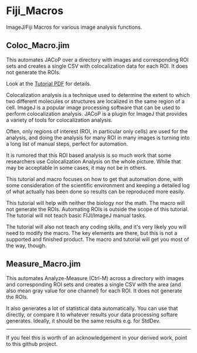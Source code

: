 # Fiji_Macros
ImageJ/Fiji Macros for various image analysis functions. 
## Coloc_Macro.jim

This automates JACoP over a directory with images and corresponding ROI sets and creates a single CSV with colocalization data for each ROI. It does not generate the ROIs.

Look at the [Tutorial PDF](https://github.com/perrochon/Fiji_Macros/raw/5759d88c5bdabb484606c4cd4e969d8b570e4c8a/ImageJ%20and%20JACoP%20Batch%20ROI%20Colocalization%20Analysis%20Macro%20Tutorial.pdf) for details.

Colocalization analysis is a technique used to determine the extent to which two different molecules or structures are localized in the same region of a cell. ImageJ is a popular image processing software that can be used to perform colocalization analysis. JACoP is a plugin for ImageJ that provides a variety of tools for colocalization analysis.

Often, only regions of interest (ROI, in particular only cells) are used for the analysis, and doing the analysis for many ROI in many images is turning into a long list of manual steps, perfect for automation.

It is rumored that this ROI based analysis is so much work that some researchers use Colocalization Analysis on the whole picture. While that may be acceptable in some cases, it may not be in others.

This tutorial and macro focuses on how to get that automation done, with some consideration of the scientific environment and keeping a detailed log of what actually has been done so results can be reproduced more easily. 

This tutorial will help with neither the biology nor the math. The macro will not generate the ROIs. Automating ROIs is outside the scope of this tutorial.  The tutorial will not teach basic FIJI/ImageJ manual tasks. 

The tutorial will also not teach any coding skills, and it's very likely you will need to modify the macro. The key elements are there, but this is not a supported and finished product. The macro and tutorial will get you most of the way, though.


## Measure_Macro.jim
This automates Analyze-Measure (Ctrl-M) across a directory with images and corresponding ROI sets and creates a single CSV with the area (and also mean gray value for one channel) for each ROI. It does not generate the ROIs.

It also generates a lot of statistical data automatically. You can use that directly, or compare it to whatever results your data processing softare generates. Ideally, it should be the same results e.g. for StdDev.


---
If you feel this is worth of an acknowledgement in your derived work, point to this github project.
